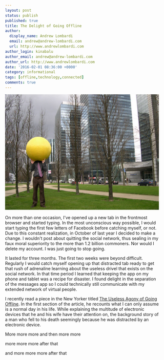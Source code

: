 ```yaml
---
layout: post
status: publish
published: true
title: The Delight of Going Offline
author:
  display_name: Andrew Lombardi
  email: andrew@andrew-lombardi.com
  url: http://www.andrewlombardi.com
author_login: kinabalu
author_email: andrew@andrew-lombardi.com
author_url: http://www.andrewlombardi.com
date: '2016-02-01 08:36:00 +0000'
category: informational
tags: [offline,technology,connected]
comments: true
---
```


![Going Offline](/images/blog/going_offline.jpg)

On more than one occasion, I've opened up a new tab in the frontmost browser and started typing. In the most unconscious way possible, I would start typing the first few letters of Facebook before catching myself, or not. Due to this constant realization, in October of last year I decided to make a change. I wouldn't post about quitting the social network, thus sealing in my faux moral superiority to the more than 1.2 billion commoners. Nor would I delete my account. I was just going to stop going.

It lasted for three months. The first two weeks were beyond difficult. Regularly I would catch myself opening up that distracted tab ready to get that rush of adrenaline learning about the useless drivel that exists on the social network. In that time period I learned that keeping the app on my phone and tablet was a recipe for disaster. I found delight in the separation of the messages app so I could technically still communicate with my extended network of virtual people.

I recently read a piece in the New Yorker titled [The Useless Agony of Going Offline](http://www.newyorker.com/books/page-turner/the-useless-agony-of-going-offline). In the first section of the article, he recounts what I can only assume is a normal day in his life. While explaining the multitude of electronic devices that he and his wife have their attention on, the background story of a man who fell to his death seemingly because he was distracted by an electronic device.


<!--more-->

More more more
and then more more

more more more after that


and more more more after that
